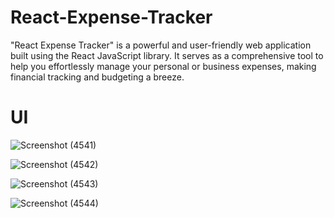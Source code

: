 # React-Expense-Tracker
"React Expense Tracker" is a powerful and user-friendly web application built using the React JavaScript library. It serves as a comprehensive tool to help you effortlessly manage your personal or business expenses, making financial tracking and budgeting a breeze.
# UI
![Screenshot (4541)](https://github.com/softRahul10/React-Expense-Tracker/assets/116769878/93eca29f-d938-4aeb-bd80-75e3d86eeb71)

![Screenshot (4542)](https://github.com/softRahul10/React-Expense-Tracker/assets/116769878/7124f023-a043-40a8-a320-5e145bdf9733)

![Screenshot (4543)](https://github.com/softRahul10/React-Expense-Tracker/assets/116769878/9633a6c3-eaf2-43ad-83fc-e3a33815d853)

![Screenshot (4544)](https://github.com/softRahul10/React-Expense-Tracker/assets/116769878/8f871840-4863-4c77-bb7c-a49fd95f3d62)
